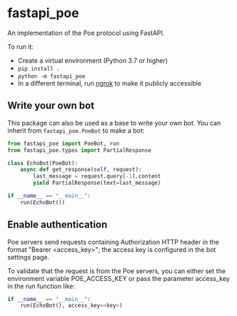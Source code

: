 # fastapi_poe

An implementation of the Poe protocol using FastAPI.

To run it:

- Create a virtual environment (Python 3.7 or higher)
- `pip install .`
- `python -m fastapi_poe`
- In a different terminal, run [ngrok](https://ngrok.com/) to make it publicly
  accessible

## Write your own bot

This package can also be used as a base to write your own bot. You can inherit from
`fastapi_poe.PoeBot` to make a bot:

```python
from fastapi_poe import PoeBot, run
from fastapi_poe.types import PartialResponse

class EchoBot(PoeBot):
    async def get_response(self, request):
        last_message = request.query[-1].content
        yield PartialResponse(text=last_message)

if __name__ == "__main__":
    run(EchoBot())
```

## Enable authentication

Poe servers send requests containing Authorization HTTP header in the format "Bearer
<access_key>"; the access key is configured in the bot settings page.

To validate that the request is from the Poe servers, you can either set the environment
variable POE_ACCESS_KEY or pass the parameter access_key in the run function like:

```python
if __name__ == "__main__":
    run(EchoBot(), access_key=<key>)
```
